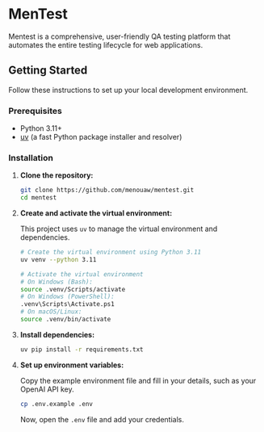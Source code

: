 # MenTest

Mentest is a comprehensive, user-friendly QA testing platform that automates the entire testing lifecycle for web applications.

## Getting Started

Follow these instructions to set up your local development environment.

### Prerequisites

- Python 3.11+
- [uv](https://github.com/astral-sh/uv) (a fast Python package installer and resolver)

### Installation

1.  **Clone the repository:**

    ```bash
    git clone https://github.com/menouaw/mentest.git
    cd mentest
    ```

2.  **Create and activate the virtual environment:**

    This project uses `uv` to manage the virtual environment and dependencies.

    ```bash
    # Create the virtual environment using Python 3.11
    uv venv --python 3.11

    # Activate the virtual environment
    # On Windows (Bash):
    source .venv/Scripts/activate
    # On Windows (PowerShell):
    .venv\Scripts\Activate.ps1
    # On macOS/Linux:
    source .venv/bin/activate
    ```

3.  **Install dependencies:**

    ```bash
    uv pip install -r requirements.txt
    ```

4.  **Set up environment variables:**

    Copy the example environment file and fill in your details, such as your OpenAI API key.

    ```bash
    cp .env.example .env
    ```

    Now, open the `.env` file and add your credentials.
